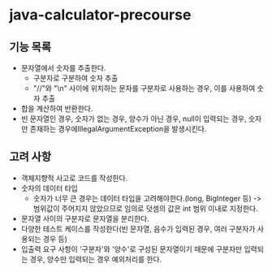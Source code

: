 # java-calculator-precourse

## 기능 목록
- 문자열에서 숫자를 추출한다.
    - 구분자로 구분하여 숫자 추출
    - "//"와 "\n" 사이에 위치하는 문자를 구분자로 사용하는 경우, 이를 사용하여 숫자 추출
- 합을 계산하여 반환한다.
- 빈 문자열인 경우, 숫자가 없는 경우, 양수가 아닌 경우, null이 입력되는 경우, 숫자만 존재하는 경우에IllegalArgumentException을 발생시킨다.

## 고려 사항
- 객체지향적 사고로 코드를 작성한다.
- 숫자의 데이터 타입
    - 숫자가 너무 큰 경우는 데이터 타입을 고려해야한다.(long, BigInteger 등) -> 범위값이 주어지지 않았으므로 임의로 덧셈의 값은 int 범위 이내로 지정한다.
- 문자열 사이의 구분자로 문자열을 분리한다.
- 다양한 테스트 케이스를 작성한다(빈 문자열, 음수가 입력된 경우, 여러 구분자가 사용되는 경우 등)
- 입출력 요구 사항이 '구분자'와 '양수'로 구성된 문자열이기 때문에 구분자만 입력되는 경우, 양수만 입력되는 경우 예외처리를 한다.

